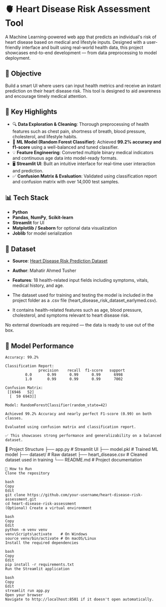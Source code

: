 # 🫀 Heart Disease Risk Assessment Tool

A Machine Learning-powered web app that predicts an individual's risk of heart disease based on medical and lifestyle inputs. Designed with a user-friendly interface and built using real-world health data, this project showcases end-to-end development — from data preprocessing to model deployment.

## 📌 Objective

Build a smart UI where users can input health metrics and receive an instant prediction on their heart disease risk. This tool is designed to aid awareness and encourage timely medical attention.

## 🚀 Key Highlights

- 🔍 **Data Exploration & Cleaning**: Thorough preprocessing of health features such as chest pain, shortness of breath, blood pressure, cholesterol, and lifestyle habits.
- 🧠 **ML Model (Random Forest Classifier)**: Achieved **99.2% accuracy and f1-score** using a well-balanced and tuned classifier.
- 💡 **Feature Engineering**: Converted multiple binary medical indicators and continuous age data into model-ready formats.
- 🖥 **Streamlit UI**: Built an intuitive interface for real-time user interaction and prediction.
- ✅ **Confusion Matrix & Evaluation**: Validated using classification report and confusion matrix with over 14,000 test samples.

## 📊 Tech Stack

- **Python**
- **Pandas**, **NumPy**, **Scikit-learn**
- **Streamlit** for UI
- **Matplotlib / Seaborn** for optional data visualization
- **Joblib** for model serialization

## 📂 Dataset

- **Source**: [Heart Disease Risk Prediction Dataset](https://www.kaggle.com/datasets/mahatiratusher/heart-disease-risk-prediction-dataset?resource=download)  
- **Author**: Mahatir Ahmed Tusher  
- **Features**: 18 health-related input fields including symptoms, vitals, medical history, and age.
  
- The dataset used for training and testing the model is included in the project folder as a .csv file (heart_disease_risk_dataset_earlymed.csv).
- It contains health-related features such as age, blood pressure, cholesterol, and symptoms relevant to heart disease risk.

No external downloads are required — the data is ready to use out of the box.

## 🧪 Model Performance

```text
Accuracy: 99.2%

Classification Report:
               precision    recall  f1-score   support
         0.0       0.99      0.99      0.99      6998
         1.0       0.99      0.99      0.99      7002

Confusion Matrix:
 [[6946   52]
  [  59 6943]]

Model: RandomForestClassifier(random_state=42)

Achieved 99.2% Accuracy and nearly perfect F1-score (0.99) on both classes.

Evaluated using confusion matrix and classification report.

✅ This showcases strong performance and generalizability on a balanced dataset.
```

📂 Project Structure
├── app.py                # Streamlit UI
├── model.pkl             # Trained ML model
├── dataset/              # Raw dataset
├── heart_disease.csv     # Cleaned dataset used in training
└── README.md             # Project documentation
```
🔧 How to Run
Clone the repository

bash
Copy
Edit
git clone https://github.com/your-username/heart-disease-risk-assessment.git
cd heart-disease-risk-assessment
(Optional) Create a virtual environment

bash
Copy
Edit
python -m venv venv
venv\Scripts\activate    # On Windows
source venv/bin/activate # On macOS/Linux
Install the required dependencies

bash
Copy
Edit
pip install -r requirements.txt
Run the Streamlit application

bash
Copy
Edit
streamlit run app.py
Open your browser
Navigate to http://localhost:8501 if it doesn't open automatically.

```
